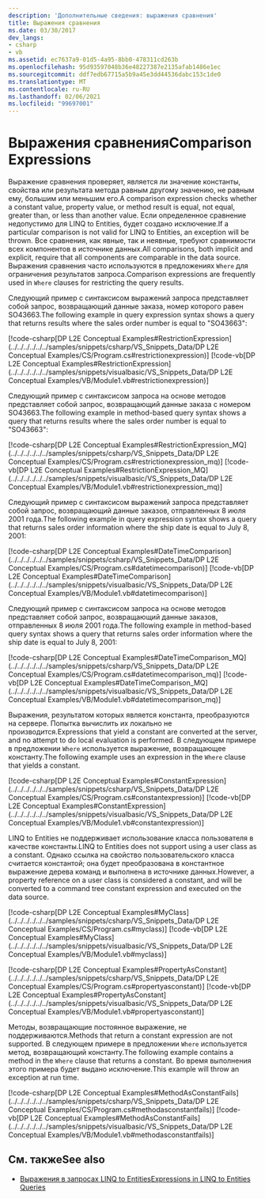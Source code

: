 ```yaml
---
description: 'Дополнительные сведения: выражения сравнения'
title: Выражения сравнения
ms.date: 03/30/2017
dev_langs:
- csharp
- vb
ms.assetid: ec7637a9-01d5-4a95-8bb0-478311cd263b
ms.openlocfilehash: 95d93597048b36e48227387e2135afab1486e1ec
ms.sourcegitcommit: ddf7edb67715a5b9a45e3dd44536dabc153c1de0
ms.translationtype: MT
ms.contentlocale: ru-RU
ms.lasthandoff: 02/06/2021
ms.locfileid: "99697001"
---
```

# <a name="comparison-expressions"></a><span data-ttu-id="1a446-103">Выражения сравнения</span><span class="sxs-lookup"><span data-stu-id="1a446-103">Comparison Expressions</span></span>

<span data-ttu-id="1a446-104">Выражение сравнения проверяет, является ли значение константы, свойства или результата метода равным другому значению, не равным ему, большим или меньшим его.</span><span class="sxs-lookup"><span data-stu-id="1a446-104">A comparison expression checks whether a constant value, property value, or method result is equal, not equal, greater than, or less than another value.</span></span> <span data-ttu-id="1a446-105">Если определенное сравнение недопустимо для LINQ to Entities, будет создано исключение.</span><span class="sxs-lookup"><span data-stu-id="1a446-105">If a particular comparison is not valid for LINQ to Entities, an exception will be thrown.</span></span> <span data-ttu-id="1a446-106">Все сравнения, как явные, так и неявные, требуют сравнимости всех компонентов в источнике данных.</span><span class="sxs-lookup"><span data-stu-id="1a446-106">All comparisons, both implicit and explicit, require that all components are comparable in the data source.</span></span> <span data-ttu-id="1a446-107">Выражения сравнения часто используются в предложениях `Where` для ограничения результатов запроса.</span><span class="sxs-lookup"><span data-stu-id="1a446-107">Comparison expressions are frequently used in `Where` clauses for restricting the query results.</span></span>  
  
 <span data-ttu-id="1a446-108">Следующий пример с синтаксисом выражений запроса представляет собой запрос, возвращающий данные заказа, номер которого равен SO43663.</span><span class="sxs-lookup"><span data-stu-id="1a446-108">The following example in query expression syntax shows a query that returns results where the sales order number is equal to "SO43663":</span></span>  
  
 [!code-csharp[DP L2E Conceptual Examples#RestrictionExpression](../../../../../../samples/snippets/csharp/VS_Snippets_Data/DP L2E Conceptual Examples/CS/Program.cs#restrictionexpression)]
 [!code-vb[DP L2E Conceptual Examples#RestrictionExpression](../../../../../../samples/snippets/visualbasic/VS_Snippets_Data/DP L2E Conceptual Examples/VB/Module1.vb#restrictionexpression)]  
  
 <span data-ttu-id="1a446-109">Следующий пример с синтаксисом запроса на основе методов представляет собой запрос, возвращающий данные заказа с номером SO43663.</span><span class="sxs-lookup"><span data-stu-id="1a446-109">The following example in method-based query syntax shows a query that returns results where the sales order number is equal to "SO43663":</span></span>  
  
 [!code-csharp[DP L2E Conceptual Examples#RestrictionExpression_MQ](../../../../../../samples/snippets/csharp/VS_Snippets_Data/DP L2E Conceptual Examples/CS/Program.cs#restrictionexpression_mq)]
 [!code-vb[DP L2E Conceptual Examples#RestrictionExpression_MQ](../../../../../../samples/snippets/visualbasic/VS_Snippets_Data/DP L2E Conceptual Examples/VB/Module1.vb#restrictionexpression_mq)]  
  
 <span data-ttu-id="1a446-110">Следующий пример с синтаксисом выражений запроса представляет собой запрос, возвращающий данные заказов, отправленных 8 июля 2001 года.</span><span class="sxs-lookup"><span data-stu-id="1a446-110">The following example in query expression syntax shows a query that returns sales order information where the ship date is equal to July 8, 2001:</span></span>  
  
 [!code-csharp[DP L2E Conceptual Examples#DateTimeComparison](../../../../../../samples/snippets/csharp/VS_Snippets_Data/DP L2E Conceptual Examples/CS/Program.cs#datetimecomparison)]
 [!code-vb[DP L2E Conceptual Examples#DateTimeComparison](../../../../../../samples/snippets/visualbasic/VS_Snippets_Data/DP L2E Conceptual Examples/VB/Module1.vb#datetimecomparison)]  
  
 <span data-ttu-id="1a446-111">Следующий пример с синтаксисом запроса на основе методов представляет собой запрос, возвращающий данные заказов, отправленных 8 июля 2001 года.</span><span class="sxs-lookup"><span data-stu-id="1a446-111">The following example in method-based query syntax shows a query that returns sales order information where the ship date is equal to July 8, 2001:</span></span>  
  
 [!code-csharp[DP L2E Conceptual Examples#DateTimeComparison_MQ](../../../../../../samples/snippets/csharp/VS_Snippets_Data/DP L2E Conceptual Examples/CS/Program.cs#datetimecomparison_mq)]
 [!code-vb[DP L2E Conceptual Examples#DateTimeComparison_MQ](../../../../../../samples/snippets/visualbasic/VS_Snippets_Data/DP L2E Conceptual Examples/VB/Module1.vb#datetimecomparison_mq)]  
  
 <span data-ttu-id="1a446-112">Выражения, результатом которых является константа, преобразуются на сервере. Попытка вычислить их локально не производится.</span><span class="sxs-lookup"><span data-stu-id="1a446-112">Expressions that yield a constant are converted at the server, and no attempt to do local evaluation is performed.</span></span> <span data-ttu-id="1a446-113">В следующем примере в предложении `Where` используется выражение, возвращающее константу.</span><span class="sxs-lookup"><span data-stu-id="1a446-113">The following example uses an expression in the `Where` clause that yields a constant.</span></span>  
  
 [!code-csharp[DP L2E Conceptual Examples#ConstantExpression](../../../../../../samples/snippets/csharp/VS_Snippets_Data/DP L2E Conceptual Examples/CS/Program.cs#constantexpression)]
 [!code-vb[DP L2E Conceptual Examples#ConstantExpression](../../../../../../samples/snippets/visualbasic/VS_Snippets_Data/DP L2E Conceptual Examples/VB/Module1.vb#constantexpression)]  
  
 <span data-ttu-id="1a446-114">LINQ to Entities не поддерживает использование класса пользователя в качестве константы.</span><span class="sxs-lookup"><span data-stu-id="1a446-114">LINQ to Entities does not support using a user class as a constant.</span></span> <span data-ttu-id="1a446-115">Однако ссылка на свойство пользовательского класса считается константой; она будет преобразована в константное выражение дерева команд и выполнена в источнике данных.</span><span class="sxs-lookup"><span data-stu-id="1a446-115">However, a property reference on a user class is considered a constant, and will be converted to a command tree constant expression and executed on the data source.</span></span>  
  
 [!code-csharp[DP L2E Conceptual Examples#MyClass](../../../../../../samples/snippets/csharp/VS_Snippets_Data/DP L2E Conceptual Examples/CS/Program.cs#myclass)]
 [!code-vb[DP L2E Conceptual Examples#MyClass](../../../../../../samples/snippets/visualbasic/VS_Snippets_Data/DP L2E Conceptual Examples/VB/Module1.vb#myclass)]  
  
 [!code-csharp[DP L2E Conceptual Examples#PropertyAsConstant](../../../../../../samples/snippets/csharp/VS_Snippets_Data/DP L2E Conceptual Examples/CS/Program.cs#propertyasconstant)]
 [!code-vb[DP L2E Conceptual Examples#PropertyAsConstant](../../../../../../samples/snippets/visualbasic/VS_Snippets_Data/DP L2E Conceptual Examples/VB/Module1.vb#propertyasconstant)]  
  
 <span data-ttu-id="1a446-116">Методы, возвращающие постоянное выражение, не поддерживаются.</span><span class="sxs-lookup"><span data-stu-id="1a446-116">Methods that return a constant expression are not supported.</span></span> <span data-ttu-id="1a446-117">В следующем примере в предложении `Where` используется метод, возвращающий константу.</span><span class="sxs-lookup"><span data-stu-id="1a446-117">The following example contains a method in the `Where` clause that returns a constant.</span></span> <span data-ttu-id="1a446-118">Во время выполнения этого примера будет выдано исключение.</span><span class="sxs-lookup"><span data-stu-id="1a446-118">This example will throw an exception at run time.</span></span>  
  
 [!code-csharp[DP L2E Conceptual Examples#MethodAsConstantFails](../../../../../../samples/snippets/csharp/VS_Snippets_Data/DP L2E Conceptual Examples/CS/Program.cs#methodasconstantfails)]
 [!code-vb[DP L2E Conceptual Examples#MethodAsConstantFails](../../../../../../samples/snippets/visualbasic/VS_Snippets_Data/DP L2E Conceptual Examples/VB/Module1.vb#methodasconstantfails)]  
  
## <a name="see-also"></a><span data-ttu-id="1a446-119">См. также</span><span class="sxs-lookup"><span data-stu-id="1a446-119">See also</span></span>

- [<span data-ttu-id="1a446-120">Выражения в запросах LINQ to Entities</span><span class="sxs-lookup"><span data-stu-id="1a446-120">Expressions in LINQ to Entities Queries</span></span>](expressions-in-linq-to-entities-queries.md)

